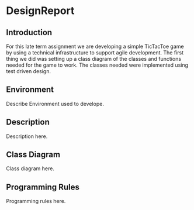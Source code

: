 
# DesignReport

## Introduction

For this late term assignment we are developing a simple TicTacToe game by using a technical infrastructure to support agile development. 
The first thing we did was setting up a class diagram of the classes and functions needed for the game to work. The classes needed were implemented  using test driven design. 

## Environment
Describe Environment used to develope.

## Description
Description here.

## Class Diagram
Class diagram here. 


## Programming Rules
Programming rules here.



